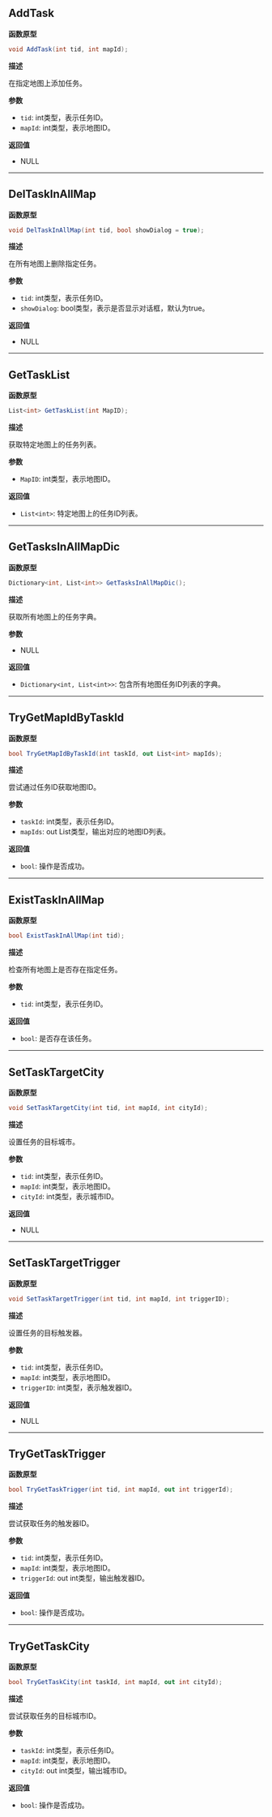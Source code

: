 ## AddTask

**函数原型**

```csharp
void AddTask(int tid, int mapId);
```

**描述**

在指定地图上添加任务。

**参数**

- `tid`: int类型，表示任务ID。
- `mapId`: int类型，表示地图ID。

**返回值**

- NULL

------

## DelTaskInAllMap

**函数原型**

```csharp
void DelTaskInAllMap(int tid, bool showDialog = true);
```

**描述**

在所有地图上删除指定任务。

**参数**

- `tid`: int类型，表示任务ID。
- `showDialog`: bool类型，表示是否显示对话框，默认为true。

**返回值**

- NULL

------

## GetTaskList

**函数原型**

```csharp
List<int> GetTaskList(int MapID);
```

**描述**

获取特定地图上的任务列表。

**参数**

- `MapID`: int类型，表示地图ID。

**返回值**

- `List<int>`: 特定地图上的任务ID列表。

------

## GetTasksInAllMapDic

**函数原型**

```csharp
Dictionary<int, List<int>> GetTasksInAllMapDic();
```

**描述**

获取所有地图上的任务字典。

**参数**

- NULL

**返回值**

- `Dictionary<int, List<int>>`: 包含所有地图任务ID列表的字典。

------

## TryGetMapIdByTaskId

**函数原型**

```csharp
bool TryGetMapIdByTaskId(int taskId, out List<int> mapIds);
```

**描述**

尝试通过任务ID获取地图ID。

**参数**

- `taskId`: int类型，表示任务ID。
- `mapIds`: out List<int>类型，输出对应的地图ID列表。

**返回值**

- `bool`: 操作是否成功。

------

## ExistTaskInAllMap

**函数原型**

```csharp
bool ExistTaskInAllMap(int tid);
```

**描述**

检查所有地图上是否存在指定任务。

**参数**

- `tid`: int类型，表示任务ID。

**返回值**

- `bool`: 是否存在该任务。

------

## SetTaskTargetCity

**函数原型**

```csharp
void SetTaskTargetCity(int tid, int mapId, int cityId);
```

**描述**

设置任务的目标城市。

**参数**

- `tid`: int类型，表示任务ID。
- `mapId`: int类型，表示地图ID。
- `cityId`: int类型，表示城市ID。

**返回值**

- NULL

------

## SetTaskTargetTrigger

**函数原型**

```csharp
void SetTaskTargetTrigger(int tid, int mapId, int triggerID);
```

**描述**

设置任务的目标触发器。

**参数**

- `tid`: int类型，表示任务ID。
- `mapId`: int类型，表示地图ID。
- `triggerID`: int类型，表示触发器ID。

**返回值**

- NULL

------

## TryGetTaskTrigger

**函数原型**

```csharp
bool TryGetTaskTrigger(int tid, int mapId, out int triggerId);
```

**描述**

尝试获取任务的触发器ID。

**参数**

- `tid`: int类型，表示任务ID。
- `mapId`: int类型，表示地图ID。
- `triggerId`: out int类型，输出触发器ID。

**返回值**

- `bool`: 操作是否成功。

------

## TryGetTaskCity

**函数原型**

```csharp
bool TryGetTaskCity(int taskId, int mapId, out int cityId);
```

**描述**

尝试获取任务的目标城市ID。

**参数**

- `taskId`: int类型，表示任务ID。
- `mapId`: int类型，表示地图ID。
- `cityId`: out int类型，输出城市ID。

**返回值**

- `bool`: 操作是否成功。